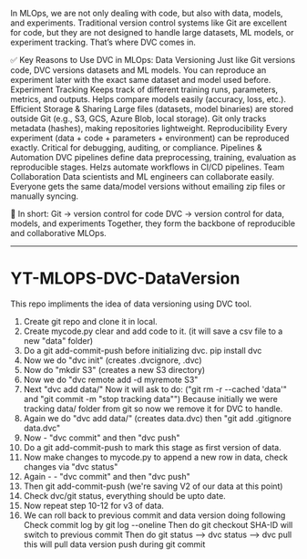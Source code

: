 In MLOps, we are not only dealing with code, but also with data, models, and experiments. Traditional version control systems like Git are excellent for code, but they are not designed to handle large datasets, ML models, or experiment tracking. That’s where DVC comes in.

✅ Key Reasons to Use DVC in MLOps:
Data Versioning
Just like Git versions code, DVC versions datasets and ML models.
You can reproduce an experiment later with the exact same dataset and model used before.
Experiment Tracking
Keeps track of different training runs, parameters, metrics, and outputs.
Helps compare models easily (accuracy, loss, etc.).
Efficient Storage & Sharing
Large files (datasets, model binaries) are stored outside Git (e.g., S3, GCS, Azure Blob, local storage).
Git only tracks metadata (hashes), making repositories lightweight.
Reproducibility
Every experiment (data + code + parameters + environment) can be reproduced exactly.
Critical for debugging, auditing, or compliance.
Pipelines & Automation
DVC pipelines define data preprocessing, training, evaluation as reproducible stages.
Helzs automate workflows in CI/CD pipelines.
Team Collaboration
Data scientists and ML engineers can collaborate easily.
Everyone gets the same data/model versions without emailing zip files or manually syncing.

🔑 In short:
Git → version control for code
DVC → version control for data, models, and experiments
Together, they form the backbone of reproducible and collaborative MLOps.

-----------------------------------------------------------------------------------------------

# YT-MLOPS-DVC-DataVersion
This repo impliments the idea of data versioning using DVC tool.

1. Create git repo and clone it in local.
2. Create mycode.py clear and add code to it. (it will save a csv file to a new "data" folder)
3. Do a git add-commit-push before initializing dvc.
   pip install dvc
4. Now we do "dvc init" (creates .dvcignore, .dvc)
5. Now do "mkdir S3" (creates a new S3 directory)
6. Now we do "dvc remote add -d myremote S3"
7. Next "dvc add data/" 
   Now it will ask to do: ("git rm -r --cached 'data'" and "git commit -m "stop tracking data"")
   Because initially we were tracking data/ folder from git so now we remove it for DVC to handle.
8. Again we do "dvc add data/" (creates data.dvc) then "git add .gitignore data.dvc"
9. Now - "dvc commit" and then "dvc push"
9. Do a git add-commit-push to mark this stage as first version of data.
10. Now make changes to mycode.py to append a new row in data, check changes via "dvc status"
11. Again - - "dvc commit" and then "dvc push"
12. Then git add-commit-push (we're saving V2 of our data at this point)
13. Check dvc/git status, everything should be upto date.
14. Now repeat step 10-12 for v3 of data.
15. We can roll back to previous commit and data version doing following
	Check commit log by git log --oneline
	Then do git checkout SHA-ID will switch to previous commit
	Then do git status --> dvc status --> dvc pull this will pull data version push during git commit
